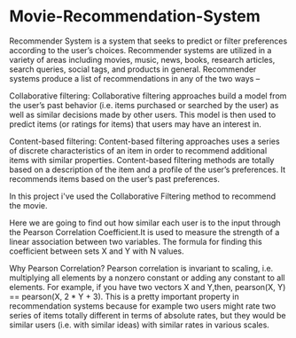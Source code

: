# Movie-Recommendation-System
Recommender System is a system that seeks to predict or filter preferences according to the user’s choices. Recommender systems are utilized in a variety of areas including movies, music, news, books, research articles, search queries, social tags, and products in general. 
Recommender systems produce a list of recommendations in any of the two ways – 
 
Collaborative filtering: Collaborative filtering approaches build a model from the user’s past behavior (i.e. items purchased or searched by the user) as well as similar decisions made by other users. This model is then used to predict items (or ratings for items) that users may have an interest in.

Content-based filtering: Content-based filtering approaches uses a series of discrete characteristics of an item in order to recommend additional items with similar properties. Content-based filtering methods are totally based on a description of the item and a profile of the user’s preferences. It recommends items based on the user’s past preferences.

In this project i've used the Collaborative Filtering method to recommend the movie.

Here we are going to find out how similar each user is to the input through the Pearson Correlation Coefficient.It is used to measure the strength of a linear association between two variables. The formula for finding this coefficient between sets X and Y with N values.

Why Pearson Correlation?
Pearson correlation is invariant to scaling, i.e. multiplying all elements by a nonzero constant or adding any constant to all elements. For example, if you have two vectors X and Y,then, pearson(X, Y) == pearson(X, 2 * Y + 3). This is a pretty important property in recommendation systems because for example two users might rate two series of items totally different in terms of absolute rates, but they would be similar users (i.e. with similar ideas) with similar rates in various scales.

